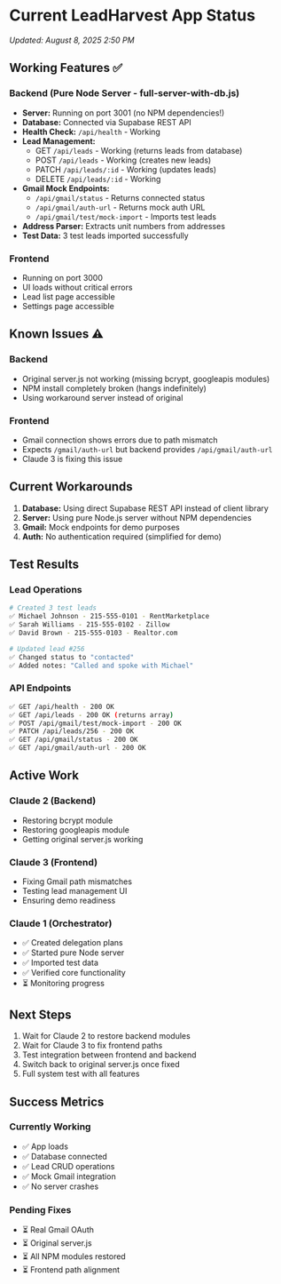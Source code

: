 # Current LeadHarvest App Status
*Updated: August 8, 2025 2:50 PM*

## Working Features ✅

### Backend (Pure Node Server - full-server-with-db.js)
- **Server:** Running on port 3001 (no NPM dependencies!)
- **Database:** Connected via Supabase REST API
- **Health Check:** `/api/health` - Working
- **Lead Management:**
  - GET `/api/leads` - Working (returns leads from database)
  - POST `/api/leads` - Working (creates new leads)
  - PATCH `/api/leads/:id` - Working (updates leads)
  - DELETE `/api/leads/:id` - Working
- **Gmail Mock Endpoints:**
  - `/api/gmail/status` - Returns connected status
  - `/api/gmail/auth-url` - Returns mock auth URL
  - `/api/gmail/test/mock-import` - Imports test leads
- **Address Parser:** Extracts unit numbers from addresses
- **Test Data:** 3 test leads imported successfully

### Frontend
- Running on port 3000
- UI loads without critical errors
- Lead list page accessible
- Settings page accessible

## Known Issues ⚠️

### Backend
- Original server.js not working (missing bcrypt, googleapis modules)
- NPM install completely broken (hangs indefinitely)
- Using workaround server instead of original

### Frontend  
- Gmail connection shows errors due to path mismatch
- Expects `/gmail/auth-url` but backend provides `/api/gmail/auth-url`
- Claude 3 is fixing this issue

## Current Workarounds

1. **Database:** Using direct Supabase REST API instead of client library
2. **Server:** Using pure Node.js server without NPM dependencies
3. **Gmail:** Mock endpoints for demo purposes
4. **Auth:** No authentication required (simplified for demo)

## Test Results

### Lead Operations
```bash
# Created 3 test leads
✅ Michael Johnson - 215-555-0101 - RentMarketplace
✅ Sarah Williams - 215-555-0102 - Zillow  
✅ David Brown - 215-555-0103 - Realtor.com

# Updated lead #256
✅ Changed status to "contacted"
✅ Added notes: "Called and spoke with Michael"
```

### API Endpoints
```bash
✅ GET /api/health - 200 OK
✅ GET /api/leads - 200 OK (returns array)
✅ POST /api/gmail/test/mock-import - 200 OK
✅ PATCH /api/leads/256 - 200 OK
✅ GET /api/gmail/status - 200 OK
✅ GET /api/gmail/auth-url - 200 OK
```

## Active Work

### Claude 2 (Backend)
- Restoring bcrypt module
- Restoring googleapis module
- Getting original server.js working

### Claude 3 (Frontend)
- Fixing Gmail path mismatches
- Testing lead management UI
- Ensuring demo readiness

### Claude 1 (Orchestrator)
- ✅ Created delegation plans
- ✅ Started pure Node server
- ✅ Imported test data
- ✅ Verified core functionality
- ⏳ Monitoring progress

## Next Steps

1. Wait for Claude 2 to restore backend modules
2. Wait for Claude 3 to fix frontend paths
3. Test integration between frontend and backend
4. Switch back to original server.js once fixed
5. Full system test with all features

## Success Metrics

### Currently Working
- ✅ App loads
- ✅ Database connected
- ✅ Lead CRUD operations
- ✅ Mock Gmail integration
- ✅ No server crashes

### Pending Fixes
- ⏳ Real Gmail OAuth
- ⏳ Original server.js
- ⏳ All NPM modules restored
- ⏳ Frontend path alignment